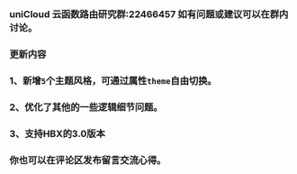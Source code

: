 ### uniCloud 云函数路由研究群:22466457 如有问题或建议可以在群内讨论。
###  更新内容
### 1、新增`5`个主题风格，可通过属性`theme`自由切换。
### 2、优化了其他的一些逻辑细节问题。
### 3、支持HBX的3.0版本
### 你也可以在评论区发布留言交流心得。
